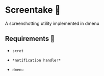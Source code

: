 # Screentake 🎥
A screenshotting utility implemented in dmenu

## Requirements 👐
* `scrot`

* `*notification handler*` 

* `dmenu` 

